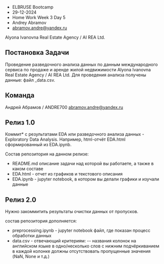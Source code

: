 
- ELBRUSE Bootcamp 
- 29-12-2024
- Home Work Week 3 Day 5
- Andrey Abramov
- abramov.andre@yandex.ru

Alyona Ivanovna Real Estate Agency / AI REA Ltd. 

## Постановка Задачи
Проведение разведочного анализа данных по данным международного сервиса по продаже и аренде жилой недвижимости Alyona Ivanovna Real Estate Agency / AI REA Ltd. 
Для проведения анализа получены данные: файл _data.csv.

## Команда
Андрей Абрамов / ANDRE700
abramov.andre@yandex.ru

## Релиз 1.0
Коммит* с результатами EDA или разведочного анализа данных - Exploratory Data Analysis. Например, html-отчёт EDA.html сформированный из EDA.ipynb.

Cостав репозитория на данном релизе:
- README.md описание задачи над которой вы работаете, а также в каком составе
- EDA.html - отчет из графиков и текстового описания
- EDA.ipynb - jupyter notebook, в котором вы делали графики и изучали данные

## Релиз 2.0
Нужно закоммитить результаты очистки данных от пропусков.

состав репозитория дополняется:
- preprocessing.ipynb - jupyter notebook файл, где показан процесс обработки данных
- data.csv - отвечающий критериям:
    -- названия колонок на английском языке в одно/несколько слов с нижним подчёркиванием в каждой колонке должны отсутствовать пропущенные значения (NaN, None и т.д.)




